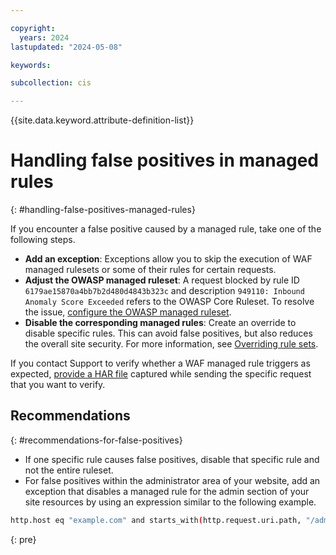 ```yaml
---

copyright:
  years: 2024
lastupdated: "2024-05-08"

keywords:

subcollection: cis

---
```


{{site.data.keyword.attribute-definition-list}}

# Handling false positives in managed rules
{: #handling-false-positives-managed-rules}

If you encounter a false positive caused by a managed rule, take one of the following steps.

* **Add an exception**: Exceptions allow you to skip the execution of WAF managed rulesets or some of their rules for certain requests.
* **Adjust the OWASP managed ruleset**: A request blocked by rule ID `6179ae15870a4bb7b2d480d4843b323c` and description `949110: Inbound Anomaly Score Exceeded` refers to the OWASP Core Ruleset. To resolve the issue, [configure the OWASP managed ruleset](/docs/cis?topic=cis-owasp-rule-set-for-waf).
* **Disable the corresponding managed rules**: Create an override to disable specific rules. This can avoid false positives, but also reduces the overall site security. For more information, see [Overriding rule sets](/docs/cis?topic=cis-override-rule-sets&interface=cli).

If you contact Support to verify whether a WAF managed rule triggers as expected, [provide a HAR file](/docs/cis?topic=cis-generate-har-files) captured while sending the specific request that you want to verify.

## Recommendations
{: #recommendations-for-false-positives}

* If one specific rule causes false positives, disable that specific rule and not the entire ruleset.
* For false positives within the administrator area of your website, add an exception that disables a managed rule for the admin section of your site resources by using an expression similar to the following example.

```sh
http.host eq "example.com" and starts_with(http.request.uri.path, "/admin")
```
{: pre}
